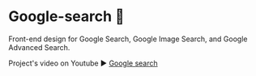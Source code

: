 # Google-search :mag_right:

Front-end design for Google Search, Google Image Search, and Google Advanced Search.

Project's video on Youtube :arrow_forward: [Google search](https://youtu.be/RIBUe7WKDaQ)

